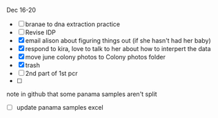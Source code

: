 
Dec 16-20
- [ ] branae to dna extraction practice 
- [ ] Revise IDP 
- [x] email alison about figuring things out (if she hasn't had her baby)
- [x] respond to kira, love to talk to her about how to interpert the data
- [x] move june colony photos to Colony photos folder
- [x] trash
- [ ] 2nd part of 1st pcr
- [ ] 

note in github that some panama samples aren't split 
- [ ] update panama samples excel